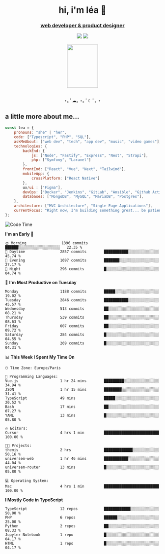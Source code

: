 <h1 align="center">hi, i'm léa 🌙</h1>
<h3 align="center"><ins>web developer & product designer</ins></h3>  
<div align="center">
  <a href="https://www.linkedin.com/in/lea-reiter22/"><img src="https://img.shields.io/badge/LinkedIn-0077B5?style=for-the-badge&logo=linkedin&logoColor=white"/></a>
  <a href="mailto:lea.reiter@outlook.fr"><img src="https://img.shields.io/badge/Contact-2A2A2A?style=for-the-badge&logo=minutemailer&logoColor=white"/></a>
</div>
<br>
  <div align="center">  <img src="https://github.com/xmnchild/xmnchild/blob/main/1702415560_StardewValleyHappyGreyCat.png" height="140" width="100"/>
</div>
<br>
  <p align="center">
                 ⋆｡ ﾟ☁︎｡ ⋆｡ ﾟ☾ ﾟ｡ ⋆
  </p>
  <h2>a little more about me...</h2>
  
```js
const lea = {
    pronouns: "she" | "her",
    code: ["Typescript", "PHP", "SQL"],
    askMeAbout: ["web dev", "tech", "app dev", "music", "video games"],
    technologies: {
        backEnd: {
            js: ["Node", "Fastify", "Express", "Nest", "Strapi"],
            php: ["Symfony", "Laravel"]
        },
        frontEnd: ["React", "Vue", "Next", "Tailwind"],
        mobileApp: {
            crossPlatform: ["React Native"]
        },
        ux/ui : ["Figma"],
        devOps: ["Docker", "Jenkins", "GitLab", "Ansible", "Github Actions"],
        databases: ["MongoDB", "MySQL", "MariaDB", "Postgres"],
    },
    architecture: ["MVC Architecture", "Single Page Applications"],
    currentFocus: "Right now, I'm building something great... be patient.",
};
```
<!--START_SECTION:waka-->
![Code Time](http://img.shields.io/badge/Code%20Time-468%20hrs%207%20mins-blue)

**I'm an Early 🐤** 

```text
🌞 Morning                1396 commits        ██████░░░░░░░░░░░░░░░░░░░   22.35 % 
🌆 Daytime                2857 commits        ███████████░░░░░░░░░░░░░░   45.74 % 
🌃 Evening                1697 commits        ███████░░░░░░░░░░░░░░░░░░   27.17 % 
🌙 Night                  296 commits         █░░░░░░░░░░░░░░░░░░░░░░░░   04.74 % 
```
📅 **I'm Most Productive on Tuesday** 

```text
Monday                   1188 commits        █████░░░░░░░░░░░░░░░░░░░░   19.02 % 
Tuesday                  2846 commits        ███████████░░░░░░░░░░░░░░   45.57 % 
Wednesday                513 commits         ██░░░░░░░░░░░░░░░░░░░░░░░   08.21 % 
Thursday                 539 commits         ██░░░░░░░░░░░░░░░░░░░░░░░   08.63 % 
Friday                   607 commits         ██░░░░░░░░░░░░░░░░░░░░░░░   09.72 % 
Saturday                 284 commits         █░░░░░░░░░░░░░░░░░░░░░░░░   04.55 % 
Sunday                   269 commits         █░░░░░░░░░░░░░░░░░░░░░░░░   04.31 % 
```


📊 **This Week I Spent My Time On** 

```text
🕑︎ Time Zone: Europe/Paris

💬 Programming Languages: 
Vue.js                   1 hr 24 mins        █████████░░░░░░░░░░░░░░░░   34.94 % 
JSON                     1 hr 15 mins        ████████░░░░░░░░░░░░░░░░░   31.41 % 
TypeScript               49 mins             █████░░░░░░░░░░░░░░░░░░░░   20.52 % 
Bash                     17 mins             ██░░░░░░░░░░░░░░░░░░░░░░░   07.27 % 
YAML                     13 mins             █░░░░░░░░░░░░░░░░░░░░░░░░   05.80 % 

🔥 Editors: 
Cursor                   4 hrs 1 min         █████████████████████████   100.00 % 

🐱‍💻 Projects: 
themis                   2 hrs               █████████████░░░░░░░░░░░░   50.16 % 
universem-web            1 hr 46 mins        ███████████░░░░░░░░░░░░░░   44.04 % 
universem-router         13 mins             █░░░░░░░░░░░░░░░░░░░░░░░░   05.80 % 

💻 Operating System: 
Mac                      4 hrs 1 min         █████████████████████████   100.00 % 
```

**I Mostly Code in TypeScript** 

```text
TypeScript               12 repos            ████████████░░░░░░░░░░░░░   50.00 % 
PHP                      6 repos             ██████░░░░░░░░░░░░░░░░░░░   25.00 % 
Python                   2 repos             ██░░░░░░░░░░░░░░░░░░░░░░░   08.33 % 
Jupyter Notebook         1 repo              █░░░░░░░░░░░░░░░░░░░░░░░░   04.17 % 
HTML                     1 repo              █░░░░░░░░░░░░░░░░░░░░░░░░   04.17 % 
```




<!--END_SECTION:waka-->
